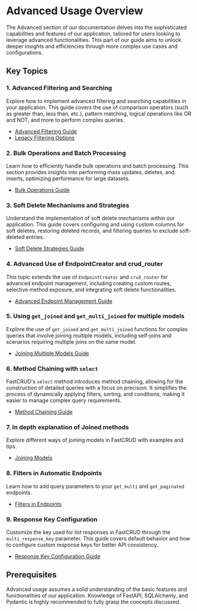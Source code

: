 # Advanced Usage Overview

The Advanced section of our documentation delves into the sophisticated capabilities and features of our application, tailored for users looking to leverage advanced functionalities. This part of our guide aims to unlock deeper insights and efficiencies through more complex use cases and configurations.

## Key Topics

### 1. Advanced Filtering and Searching

Explore how to implement advanced filtering and searching capabilities in your application. This guide covers the use of comparison operators (such as greater than, less than, etc.), pattern matching, logical operations like OR and NOT, and more to perform complex queries.

- [Advanced Filtering Guide](filters.md)
- [Legacy Filtering Options](crud.md#advanced-filters)

### 2. Bulk Operations and Batch Processing

Learn how to efficiently handle bulk operations and batch processing. This section provides insights into performing mass updates, deletes, and inserts, optimizing performance for large datasets.

- [Bulk Operations Guide](crud.md#allow-multiple-updates-and-deletes)

### 3. Soft Delete Mechanisms and Strategies

Understand the implementation of soft delete mechanisms within our application. This guide covers configuring and using custom columns for soft deletes, restoring deleted records, and filtering queries to exclude soft-deleted entries.

- [Soft Delete Strategies Guide](endpoint.md#custom-soft-delete)

### 4. Advanced Use of EndpointCreator and crud_router

This topic extends the use of `EndpointCreator` and `crud_router` for advanced endpoint management, including creating custom routes, selective method exposure, and integrating soft delete functionalities.

- [Advanced Endpoint Management Guide](endpoint.md#advanced-use-of-endpointcreator)

### 5. Using `get_joined` and `get_multi_joined` for multiple models

Explore the use of `get_joined` and `get_multi_joined` functions for complex queries that involve joining multiple models, including self-joins and scenarios requiring multiple joins on the same model.

- [Joining Multiple Models Guide](crud.md#using-get_joined-and-get_multi_joined-for-multiple-models)

### 6. Method Chaining with `select`

FastCRUD's `select` method introduces method chaining, allowing for the construction of detailed queries with a focus on precision. It simplifies the process of dynamically applying filters, sorting, and conditions, making it easier to manage complex query requirements.

- [Method Chaining Guide](crud.md#enhanced-query-capabilities-with-method-chaining)

### 7. In depth explanation of Joined methods

Explore different ways of joining models in FastCRUD with examples and tips.

- [Joining Models](joins.md#applying-joins-in-fastcrud-methods)

### 8. Filters in Automatic Endpoints

Learn how to add query parameters to your `get_multi` and `get_paginated` endpoints.

- [Filters in Endpoints](endpoint.md#defining-filters)

### 9. Response Key Configuration

Customize the key used for list responses in FastCRUD through the `multi_response_key` parameter. This guide covers default behavior and how to configure custom response keys for better API consistency.

- [Response Key Configuration Guide](response_keys.md)

## Prerequisites

Advanced usage assumes a solid understanding of the basic features and functionalities of our application. Knowledge of FastAPI, SQLAlchemy, and Pydantic is highly recommended to fully grasp the concepts discussed.

